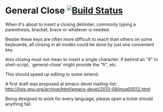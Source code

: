 General Close [![Build Status](https://travis-ci.org/emacs-berlin/general-close.svg?branch=master)](https://travis-ci.org/emacs-berlin/general-close)
===

When it's about to insert a closing delimiter, commonly typing a
parenthesis, bracket, brace or whatever is needed.

Beside these keys are often more difficult to reach than others on
some keyboards, all closing in all modes could be done by just one
convenient key.

Also closing must not mean to insert a single character: if behind an
"if" in shell-script, `general-close' might provide the "fi", etc.

This should speed up editing to some extend.

A first draft was proposed at emacs-devel mailing-list: 
http://lists.gnu.org/archive/html/emacs-devel/2013-09/msg00512.html

Being designed to work for every language, please open a ticket should
anything fail.